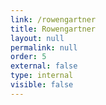 ```yaml
---
link: /rowengartner
title: Rowengartner
layout: null
permalink: null
order: 5
external: false
type: internal
visible: false
---
```

